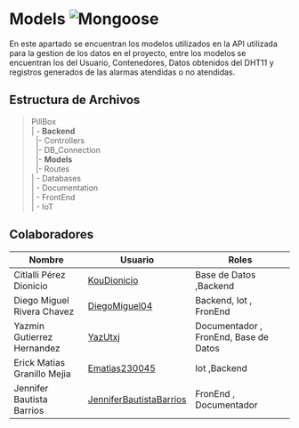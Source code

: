 # Models  ![Mongoose](https://img.shields.io/badge/Mongoose-%23880000?style=for-the-badge&logo=mongodb&logoColor=white)


En este apartado se encuentran los modelos utilizados en la API utilizada para la gestion de los datos en el proyecto, entre los modelos se encuentran los del Usuario, Contenedores, Datos obtenidos del DHT11 y registros generados de las alarmas atendidas o no atendidas.
 

## Estructura de Archivos

>PillBox<br>
>| - **Backend** <br>
>&nbsp;&nbsp;|- Controllers<br>
>&nbsp;&nbsp;|- DB_Connection<br>
>&nbsp;&nbsp;|- **Models**<br>
>&nbsp;&nbsp;|- Routes<br>
>| - Databases<br>
>| - Documentation<br>
>| - FrontEnd<br>
>| - IoT


## Colaboradores

| Nombre                        | Usuario             | Roles |
|-------------------------------|---------------------|--------|
|  Citlalli Pérez Dionicio |      [KouDionicio](https://github.com/KouDionicio)  |  Base de Datos ,Backend      |
|  Diego Miguel Rivera Chavez | [DiegoMiguel04](https://github.com/DiegoMiguel04)       |  Backend, Iot , FronEnd     |
|  Yazmin Gutierrez Hernandez | [YazUtxj](https://github.com/YazUtxj)            | Documentador , FronEnd,  Base de Datos   |
|  Erick Matias Granillo Mejia | [Ematias230045](https://github.com/Ematias230045)            | Iot ,Backend     |
|  Jennifer Bautista Barrios |[JenniferBautistaBarrios](https://github.com/JenniferBautistaBarrios)            | FronEnd , Documentador      |
